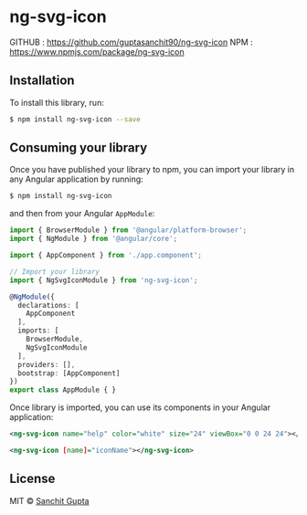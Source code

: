 # ng-svg-icon

GITHUB : https://github.com/guptasanchit90/ng-svg-icon
NPM : https://www.npmjs.com/package/ng-svg-icon

## Installation

To install this library, run:

```bash
$ npm install ng-svg-icon --save
```

## Consuming your library

Once you have published your library to npm, you can import your library in any Angular application by running:

```bash
$ npm install ng-svg-icon
```

and then from your Angular `AppModule`:

```typescript
import { BrowserModule } from '@angular/platform-browser';
import { NgModule } from '@angular/core';

import { AppComponent } from './app.component';

// Import your library
import { NgSvgIconModule } from 'ng-svg-icon';

@NgModule({
  declarations: [
    AppComponent
  ],
  imports: [
    BrowserModule,
    NgSvgIconModule
  ],
  providers: [],
  bootstrap: [AppComponent]
})
export class AppModule { }
```

Once library is imported, you can use its components in your Angular application:

```xml
<ng-svg-icon name="help" color="white" size="24" viewBox="0 0 24 24"></ng-svg-icon>
```

```xml
<ng-svg-icon [name]="iconName"></ng-svg-icon>
```

## License

MIT © [Sanchit Gupta](mailto:gupta.sanchit90@gmail.com)

